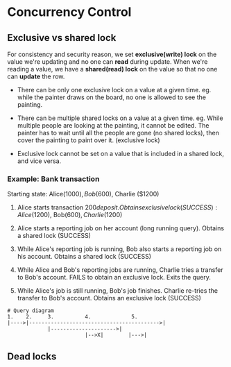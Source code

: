 # Concurrency Control

## Exclusive vs shared lock

For consistency and security reason, we set **exclusive(write) lock** on the value we're updating and no one can **read** during update.
When we're reading a value, we have a **shared(read) lock** on the value so that no one can **update** the row.

- There can be only one exclusive lock on a value at a given time. eg. while the painter draws on the board, no one is allowed to see the painting.

- There can be multiple shared locks on a value at a given time. eg. While multiple people are looking at the painting, it cannot be edited. The painter has to wait until all the people are gone (no shared locks), then cover the painting to paint over it. (exclusive lock)

- Exclusive lock cannot be set on a value that is included in a shared lock, and vice versa.

### Example: Bank transaction

Starting state: Alice($1000), Bob($600), Charlie ($1200)

1. Alice starts transaction $200 deposit. Obtains exclusive lock (SUCCESS): Alice($1200), Bob($600), Charlie ($1200)

2. Alice starts a reporting job on her account (long running query). Obtains a shared lock (SUCCESS)

3. While Alice's reporting job is running, Bob also starts a reporting job on his account. Obtains a shared lock (SUCCESS)

4. While Alice and Bob's reporting jobs are running, Charlie tries a transfer to Bob's account. FAILS to obtain an exclusive lock. Exits the query.

5. While Alice's job is still running, Bob's job finishes. Charlie re-tries the transfer to Bob's account. Obtains an exclusive lock (SUCCESS)

```text
# Query diagram
1.    2.     3.          4.             5.
|---->|------------------------------------------>|
             |--------------------->|
                         |-->X|        |--->|
```

## Dead locks
